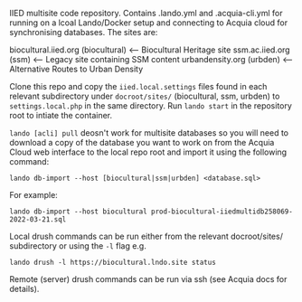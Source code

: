 IIED multisite code repository. Contains .lando.yml and .acquia-cli.yml for running on a lcoal Lando/Docker setup and connecting to Acquia cloud for synchronising databases. The sites are:

biocultural.iied.org (biocultural) <-- Biocultural Heritage site
ssm.ac.iied.org (ssm) <-- Legacy site containing SSM content
urbandensity.org (urbden) <-- Alternative Routes to Urban Density

Clone this repo and copy the `iied.local.settings` files found in each relevant subdirectory under `docroot/sites/` (biocultural, ssm, urbden) to `settings.local.php` in the same directory. Run `lando start` in the repository root to intiate the container.

`lando [acli] pull` deosn't work for multisite databases so you will need to download a copy of the database you want to work on from the Acquia Cloud web interface to the local repo root and import it using the following command:

`lando db-import --host [biocultural|ssm|urbden] <database.sql>`

For example:

`lando db-import --host biocultural prod-biocultural-iiedmultidb258069-2022-03-21.sql`

Local drush commands can be run either from the relevant docroot/sites/ subdirectory or using the `-l` flag e.g.

`lando drush -l https://biocultural.lndo.site status`

Remote (server) drush commands can be run via ssh (see Acquia docs for details).